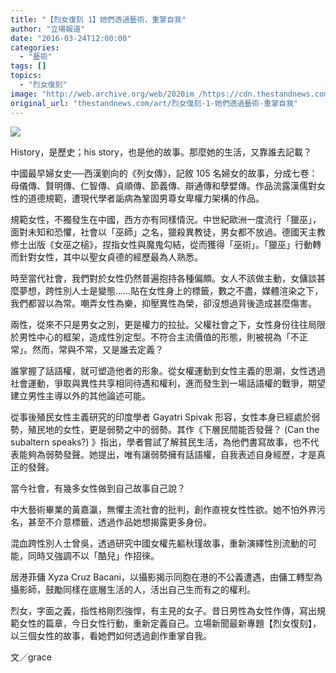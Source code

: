 ```yaml
---
title: "【烈女復刻 1】她們透過藝術，重掌自我"
author: "立場報道"
date: "2016-03-24T12:00:00"
categories:
  - "藝術"
tags: []
topics:
  - "烈女復刻"
image: "http://web.archive.org/web/2020im_/https://cdn.thestandnews.com/media/photos/cache/20160324-woman-01_CUVrm_1200x0.png"
original_url: "thestandnews.com/art/烈女復刻-1-她們透過藝術-重掌自我"
---
```

![](http://web.archive.org/web/2020im_/https://cdn.thestandnews.com/media/photos/cache/20160324-woman-01_CUVrm_1200x0.png)

History，是歷史；his story，也是他的故事。那麼她的生活，又靠誰去記載？

中國最早婦女史──西漢劉向的《列女傳》，記敘 105 名婦女的故事，分成七卷：母儀傳、賢明傳、仁智傳、貞順傳、節義傳、辯通傳和孽嬖傳。作品流露漢儒對女性的道德規範，遭現代學者詬病為鞏固男尊女卑權力架構的作品。

規範女性，不獨發生在中國，西方亦有同樣情況。中世紀歐洲一度流行「獵巫」，面對未知和恐懼，社會以「巫師」之名，獵殺異教徒，男女都不放過。德國天主教修士出版《女巫之槌》，捏指女性與魔鬼勾結，從而獲得「巫術」。「獵巫」行動轉而針對女性，其中以聖女貞德的經歷最為人熟悉。

時至當代社會，我們對於女性仍然普遍抱持各種偏頗。女人不該做主動，女傭談甚麼夢想，跨性別人士是變態……貼在女性身上的標籤，數之不盡，媒體渲染之下，我們都習以為常。嘲弄女性為樂，抑壓異性為榮，卻沒想過背後造成甚麼傷害。

兩性，從來不只是男女之別，更是權力的拉扯。父權社會之下，女性身份往往局限於男性中心的框架，造成性別定型。不符合主流價值的形態，則被視為「不正常」。然而，常與不常，又是誰去定義？

誰掌握了話語權，就可塑造他者的形象。從女權運動到女性主義的思潮，女性透過社會運動，爭取與異性共享相同待遇和權利，進而發生到一場話語權的戰爭，期望建立男性主導以外的其他論述可能。

從事後殖民女性主義研究的印度學者 Gayatri Spivak 形容，女性本身已經處於弱勢，殖民地的女性，更是弱勢之中的弱勢。其作《下層民間能否發聲？ (Can the subaltern speaks?) 》指出，學者嘗試了解貧民生活，為他們書寫故事，也不代表能夠為弱勢發聲。她提出，唯有讓弱勢擁有話語權，自我表述自身經歷，才是真正的發聲。

當今社會，有幾多女性做到自己故事自己說？

中大藝術畢業的黃嘉瀛，無懼主流社會的批判，創作直視女性性欲。她不怕外界污名，甚至不介意標籤，透過作品她想揭露更多身份。

混血跨性別人士曾吳，透過研究中國女權先軀秋瑾故事，重新演繹性別流動的可能，同時又強調不以「酷兒」作招徠。

居港菲傭 Xyza Cruz Bacani，以攝影揭示同胞在港的不公義遭遇，由傭工轉型為攝影師，鼓勵同樣在底層生活的人，活出自己生而有之的權利。

烈女，字面之義，指性格剛烈強悍，有主見的女子。昔日男性為女性作傳，寫出規範女性的篇章，今日女性行動，重新定義自己。立場新聞最新專題【烈女復刻】，以三個女性的故事，看她們如何透過創作重掌自我。

文／grace